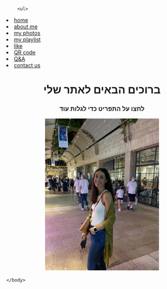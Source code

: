
<!DOCTYPE html>
<html>
    <head>
       <meta charset="utf-8">
        <title>about me</title>
        <link rel="stylesheet" href="style.css">
    </head>
    <body>


        <ul>
 <li><a href="home.html">home</a></li>
<li><a href="about me.html">about me</a></li>
<li><a href="my photos.html">my photos</a></li>
<li><a href="my playlist.html">my playlist</a></li>
<li><a href="like.html">like</a></li>
<li><a href="QR code.html">QR code</a></li>
<li><a href="Q&A.HTML">Q&A</a></li>
<li><a href="contect us.html">contact us</a></li>

<h1 style="text-align: center;">ברוכים הבאים לאתר שלי</h1>
<h3 style="text-align:center;">לחצו על התפריט כדי לגלות עוד</h3>
<p style="text-align: center;"><img src="me.jpg"  width="300" height="400">
        </ul>

        
    </body>
</html>
